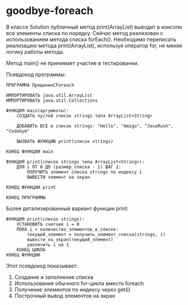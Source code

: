 # goodbye-foreach
В классе Solution публичный метод print(ArrayList<String>) выводит в консоли все элементы списка по порядку.
Сейчас метод реализован с использованием метода списка forEach(). Необходимо переписать реализацию метода print(ArrayList<String>), используя оператор for, не меняя логику работы метода.

Метод main() не принимает участие в тестировании.



Псевдокод программы:

```
ПРОГРАММА ПрощаниеСForeach

ИМПОРТИРОВАТЬ java.util.ArrayList
ИМПОРТИРОВАТЬ java.util.Collections

ФУНКЦИЯ main(аргументы):
    СОЗДАТЬ пустой список strings типа ArrayList<String>
    
    ДОБАВИТЬ ВСЕ в список strings: "Hello", "Amigo", "JavaRush", "CodeGym"
    
    ВЫЗВАТЬ ФУНКЦИЮ print(список strings)

КОНЕЦ ФУНКЦИИ main

ФУНКЦИЯ print(список strings типа ArrayList<String>):
    ДЛЯ i ОТ 0 ДО (размер_списка - 1) ШАГ 1:
        ПОЛУЧИТЬ элемент списка strings по индексу i
        ВЫВЕСТИ элемент на экран
        
КОНЕЦ ФУНКЦИИ print

КОНЕЦ ПРОГРАММЫ
```

Более детализированный вариант функции print:

```
ФУНКЦИЯ print(список strings):
    УСТАНОВИТЬ счетчик i = 0
    ПОКА i < количество_элементов_в_списке:
        текущий_элемент = получить_элемент_списка(strings, i)
        вывести_на_экран(текущий_элемент)
        увеличить i на 1
    КОНЕЦ ЦИКЛА
КОНЕЦ ФУНКЦИИ
```

Этот псевдокод показывает:

1. Создание и заполнение списка
2. Использование обычного for-цикла вместо foreach
3. Получение элементов по индексу через get(i)
4. Построчный вывод элементов на экран
